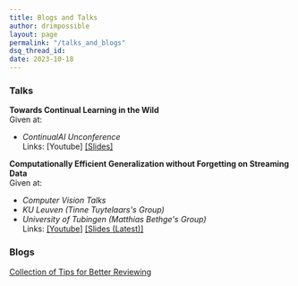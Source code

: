 ```yaml
---
title: Blogs and Talks
author: drimpossible
layout: page
permalink: "/talks_and_blogs"
dsq_thread_id:
date: 2023-10-18
---
```


### <a name="talks" id="talks">  Talks

**Towards Continual Learning in the Wild** <br/> Given at: <br/>
- *ContinualAI Unconference*
  <br/> Links: \[Youtube\] [\[Slides\]](https://github.com/drimpossible/drimpossible.github.io/blob/7144594a45891f7703f25b827e2da90cb6f03c28/documents/CLAI_Unconference.pdf)

**Computationally Efficient Generalization without Forgetting on Streaming Data** <br/> Given at: <br/>
- *Computer Vision Talks*
- *KU Leuven (Tinne Tuytelaars's Group)* 
- *University of Tubingen (Matthias Bethge's Group)*
  <br/> Links: [\[Youtube\]](https://www.youtube.com/watch?v=V-mxeWZjCUo​) [\[Slides (Latest)\]](https://github.com/drimpossible/drimpossible.github.io/blob/f4895615a95286bbb7283022bc84a8342a283a56/documents/Talk_PhD_Summary.pdf)

### <a name="blogs" id="blogs"> Blogs

[Collection of Tips for Better Reviewing](/talks_and_blogs/reviewing_tutorial/)
